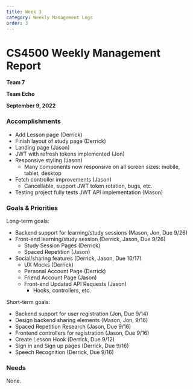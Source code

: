```yaml
---
title: Week 3
category: Weekly Management Logs
order: 3
---
```


# CS4500 Weekly Management Report

**Team 7**

**Team Echo**

**September 9, 2022**

### Accomplishments

- Add Lesson page (Derrick)
- Finish layout of study page (Derrick)
- Landing page (Jason)
- JWT with refresh tokens implemented (Jon)
- Responsive styling (Jason)
  - Many components now responsive on all screen sizes: mobile, tablet, desktop
- Fetch controller improvements (Jason)
  - Cancellable, support JWT token rotation, bugs, etc.
- Testing project fully tests JWT API implementation (Mason)

### Goals & Priorities

Long-term goals:

- Backend support for learning/study sessions (Mason, Jon, Due 9/26)
- Front-end learning/study session (Derrick, Jason, Due 9/26)
  - Study Session Pages (Derrick)
  - Spaced Repetition (Jason)
- Social/sharing features (Derrick, Jason, Due 10/17)
  - UX Mocks (Derrick)
  - Personal Account Page (Derrick)
  - Friend Account Page (Jason)
  - Front-end Updated API Requests (Jason)
    - Hooks, controllers, etc.

Short-term goals:

- Backend support for user registration (Jon, Due 9/14)
- Design backend sharing elements (Mason, Jon, 9/16)
- Spaced Repetition Research (Jason, Due 9/16)
- Frontend controllers for registration (Jason, Due 9/16)
- Create Lesson Hook (Derrick, Due 9/12)
- Sign in and Sign up pages (Derrick, Due 9/16)
- Speech Recognition (Derrick, Due 9/16)

### Needs

None.
